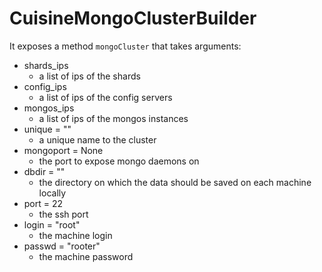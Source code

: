 # CuisineMongoClusterBuilder
It exposes a method `mongoCluster` that takes arguments:
* shards_ips
  * a list of ips of the shards
* config_ips
  * a list of ips of the config servers
* mongos_ips
  * a list of ips of the mongos instances
* unique = ""
  * a unique name to the cluster
* mongoport = None
  * the port to expose mongo daemons on
* dbdir = ""
  * the directory on which the data should be saved on each machine locally
* port = 22
  * the ssh port
* login = "root"
  * the machine login
* passwd = "rooter"
  * the machine password
